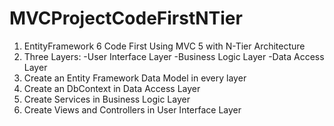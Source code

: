 # MVCProjectCodeFirstNTier
1. EntityFramework 6 Code First Using MVC 5 with N-Tier Architecture
2. Three Layers:
   -User Interface Layer
   -Business Logic Layer
   -Data Access Layer
4. Create an Entity Framework Data Model in every layer
5. Create an DbContext in Data Access Layer
6. Create Services in Business Logic Layer
7. Create Views and Controllers in User Interface Layer
